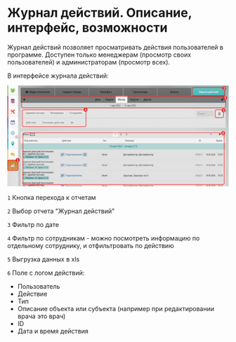 # Журнал действий. Описание, интерфейс, возможности

Журнал действий позволяет просматривать действия пользователей в программе.
Доступен только менеджерам (просмотр своих пользователей) и администраторам (просмотр всех).

В интерфейсе журнала действий:

![](../images/reports-log.png)

`1` Кнопка перехода к отчетам

`2` Выбор отчета "Журнал действий"

`3` Фильтр по дате

`4` Фильтр по сотрудникам - можно посмотреть информацию по отдельному сотруднику, и отфильтровать по действию

`5` Выгрузка данных в xls

`6` Поле с логом действий:

  - Пользователь
  - Действие
  - Тип
  - Описание объекта или субъекта (например при редактировании врача это врач)
  - ID
  - Дата и время действия 
